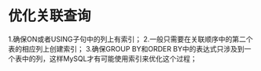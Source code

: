# 优化关联查询

1.确保ON或者USING子句中的列上有索引；
2.一般只需要在关联顺序中的第二个表的相应列上创建索引；
3.确保GROUP BY和ORDER BY中的表达式只涉及到一个表中的列，这样MySQL才有可能使用索引来优化这个过程；
